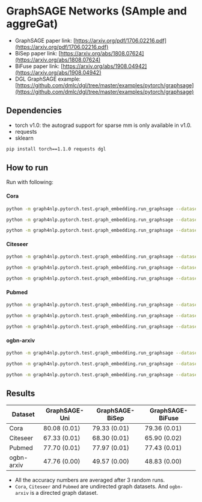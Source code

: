 GraphSAGE Networks (SAmple and aggreGat)
============

- GraphSAGE paper link: [https://arxiv.org/pdf/1706.02216.pdf](https://arxiv.org/pdf/1706.02216.pdf)
- BiSep paper link: [https://arxiv.org/abs/1808.07624](https://arxiv.org/abs/1808.07624)
- BiFuse paper link: [https://arxiv.org/abs/1908.04942](https://arxiv.org/abs/1908.04942)
- DGL GraphSAGE example: [https://github.com/dmlc/dgl/tree/master/examples/pytorch/graphsage](https://github.com/dmlc/dgl/tree/master/examples/pytorch/graphsage)

Dependencies
------------
- torch v1.0: the autograd support for sparse mm is only available in v1.0.
- requests
- sklearn

```bash
pip install torch==1.1.0 requests dgl
```

How to run
----------

Run with following:

#### Cora

```bash
python -m graph4nlp.pytorch.test.graph_embedding.run_graphsage --dataset=cora --gpu=0 --direction-option uni
```
```bash
python -m graph4nlp.pytorch.test.graph_embedding.run_graphsage --dataset=cora --gpu=0 --direction-option bi_sep
```
```bash
python -m graph4nlp.pytorch.test.graph_embedding.run_graphsage --dataset=cora --gpu=0 --direction-option bi_fuse
```

#### Citeseer
```bash
python -m graph4nlp.pytorch.test.graph_embedding.run_graphsage --dataset=citeseer --gpu=0 --early-stop  --direction-option uni
```
```bash
python -m graph4nlp.pytorch.test.graph_embedding.run_graphsage --dataset=citeseer --gpu=0 --early-stop  --direction-option bi_sep
```
```bash
python -m graph4nlp.pytorch.test.graph_embedding.run_graphsage --dataset=citeseer --gpu=0 --early-stop  --direction-option bi_fuse
```

#### Pubmed
```bash
python -m graph4nlp.pytorch.test.graph_embedding.run_graphsage --dataset=pubmed --gpu=0 --num-out-heads=8 --weight-decay=0.001 --early-stop  --direction-option uni
```
```bash
python -m graph4nlp.pytorch.test.graph_embedding.run_graphsage --dataset=pubmed --gpu=0 --num-out-heads=8 --weight-decay=0.001 --early-stop  --direction-option bi_sep
```
```bash
python -m graph4nlp.pytorch.test.graph_embedding.run_graphsage --dataset=pubmed --gpu=0 --num-out-heads=8 --weight-decay=0.001 --early-stop  --direction-option bi_fuse
```

#### ogbn-arxiv
<!-- ```bash
python -m graph4nlp.pytorch.test.graph_embedding.run_graphsage --dataset=ogbn-arxiv --gpu=0 --early-stop  --epochs 1000 --num-hidden 128 --direction-option uni 
```
```bash
python -m graph4nlp.pytorch.test.graph_embedding.run_graphsage --dataset=ogbn-arxiv --gpu=0 --early-stop  --epochs 1000 --num-hidden 128 --direction-option bi_sep 
```
```bash
python -m graph4nlp.pytorch.test.graph_embedding.run_graphsage --dataset=ogbn-arxiv --gpu=0 --early-stop  --epochs 1000 --num-hidden 128 --direction-option bi_fuse
``` -->

```bash
python -m graph4nlp.pytorch.test.graph_embedding.run_graphsage --dataset=ogbn-arxiv --gpu=0 --early-stop --direction-option uni
```
```bash
python -m graph4nlp.pytorch.test.graph_embedding.run_graphsage --dataset=ogbn-arxiv --gpu=0 --early-stop --direction-option bi_sep
```
```bash
python -m graph4nlp.pytorch.test.graph_embedding.run_graphsage --dataset=ogbn-arxiv --gpu=0 --early-stop --direction-option bi_fuse
```
Results
-------

| Dataset  | GraphSAGE-Uni |GraphSAGE-BiSep|GraphSAGE-BiFuse|
| -------- | --------------| ------------- | -------------- |
| Cora     |  80.08 (0.01) | 79.33 (0.01)  |  79.36 (0.01)  |
| Citeseer |  67.33 (0.01) | 68.30 (0.01)  |  65.90 (0.02)  |
| Pubmed   |  77.70 (0.01) | 77.97 (0.01)  |  77.43 (0.01)  |
|ogbn-arxiv|  47.76 (0.00) | 49.57 (0.00)  |  48.83 (0.00)  |


* All the accuracy numbers are averaged after 3 random runs.
* `Cora`, `Citeseer` and `Pubmed` are undirected graph datasets. And `ogbn-arxiv` is a directed graph dataset.

